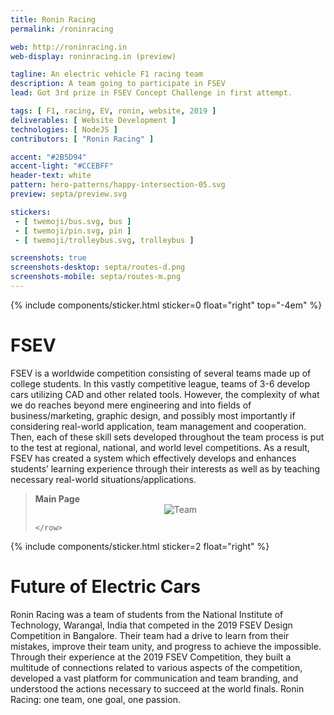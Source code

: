```yaml
---
title: Ronin Racing
permalink: /roninracing

web: http://roninracing.in
web-display: roninracing.in (preview)

tagline: An electric vehicle F1 racing team 
description: A team going to participate in FSEV
lead: Got 3rd prize in FSEV Concept Challenge in first attempt.

tags: [ F1, racing, EV, ronin, website, 2019 ]
deliverables: [ Website Development ]
technologies: [ NodeJS ]
contributors: [ "Ronin Racing" ]

accent: "#2B5D94"
accent-light: "#CCEBFF"
header-text: white
pattern: hero-patterns/happy-intersection-05.svg
preview: septa/preview.svg

stickers:
 - [ twemoji/bus.svg, bus ]
 - [ twemoji/pin.svg, pin ]
 - [ twemoji/trolleybus.svg, trolleybus ]

screenshots: true
screenshots-desktop: septa/routes-d.png
screenshots-mobile: septa/routes-m.png
---
```


{% include components/sticker.html sticker=0 float="right" top="-4em" %}

# FSEV

FSEV is a worldwide competition consisting of several teams made up of college students. In this vastly competitive league, teams of 3-6 develop cars utilizing CAD and other related tools. However, the complexity of what we do reaches beyond mere engineering and into fields of business/marketing, graphic design, and possibly most importantly if considering real-world application, team management and cooperation. Then, each of these skill sets developed throughout the team process is put to the test at regional, national, and world level competitions. As a result, FSEV has created a system which effectively develops and enhances students’ learning experience through their interests as well as by teaching necessary real-world situations/applications.
<blockquote class="accent-light-bg text-center">
	<strong>Main Page</strong>
	<row>
		<center><img src="{{ site.baseurl }}/media/septa/home-before.png" alt="Team"></center>
		
	</row>
</blockquote>


{% include components/sticker.html sticker=2 float="right" %}

# Future of Electric Cars

Ronin Racing was a team of students from the National Institute of Technology, Warangal, India that competed in the 2019 FSEV Design Competition in Bangalore. Their team had a drive to learn from their mistakes, improve their team unity, and progress to achieve the impossible. Through their experience at the 2019 FSEV Competition, they built a multitude of connections related to various aspects of the competition, developed a vast platform for communication and team branding, and understood the actions necessary to succeed at the world finals. Ronin Racing: one team, one goal, one passion.



